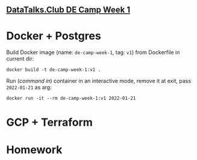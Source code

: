 [DataTalks.Club DE Camp Week 1](https://github.com/DataTalksClub/data-engineering-zoomcamp/tree/main/week_1_basics_n_setup)
-----------------------

# Docker + Postgres
Build Docker image (name: `de-camp-week-1`, tag: `v1`) from Dockerfile in current dir:
```
docker build -t de-camp-week-1:v1 .
```

Run (*command in*) container in an interactive mode, remove it at exit, pass `2022-01-21` as arg:
```
docker run -it --rm de-camp-week-1:v1 2022-01-21
```

# GCP + Terraform
# Homework
